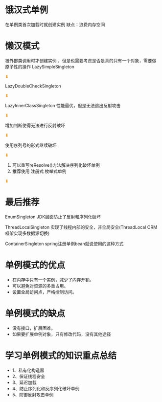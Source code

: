 # 饿汉式单例
在单例类首次加载时就创建实例
缺点：浪费内存空间

# 懒汉模式
被外部类调用时才创建实例
，但是也需要考虑是否是真的只有一个对象，需要做原子性的操作
LazySimpleSingleton

<span style="color:darkorange"> ⬇ </span>

LazyDoubleCheckSingleton

<span style="color:darkorange"> ⬇ </span>

LazyInnerClassSingleton 性能最优，但是无法逃出反射攻击

<span style="color:darkorange"> ⬇ </span>

增加判断使得无法进行反射破坏

<span style="color:darkorange"> ⬇ </span>

使用序列号的形式继续破坏

<span style="color:darkorange"> ⬇ </span>

1. 可以重写reResolve()方法解决序列化破坏单例
2. 推荐使用 注册式 枚举式单例

<span style="color:darkorange"> ⬇ </span>

# 最后推荐
EnumSingleton JDK层面防止了反射和序列化破坏

ThreadLocalSingleton 实现了线程内部的安全，非全局安全(ThreadLocal ORM框架实现多数据源切换)

ContainerSingleton spring注册单例bean就说使用的这种方式

# 单例模式的优点

- 在内存中只有一个实例，减少了内存开销。
- 可以避免对资源的多重占用。
- 设置全局访问点，严格控制访问。

# 单例模式的缺点

- 没有接口，扩展困难。
- 如果要扩展单例对象，只有修改代码，没有其他途径

# 学习单例模式的知识重点总结
- 1、私有化构造器
- 2、保证线程安全
- 3、延迟加载
- 4、防止序列化和反序列化破坏单例
- 5、防御反射攻击单例